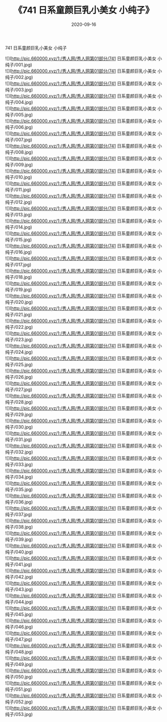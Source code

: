﻿---
layout: post
title:  《741 日系童颜巨乳小美女 小纯子》
date:   2020-09-16
img: http://pic.660000.xyz/1:/秀人网/秀人网第01部分/741 日系童颜巨乳小美女 小纯子/000.jpg
categories: [美女, 清纯, 唯美]
---

741 日系童颜巨乳小美女 小纯子

  ![](http://pic.660000.xyz/1:/秀人网/秀人网第01部分/741 日系童颜巨乳小美女 小纯子/001.jpg) <br> ![](http://pic.660000.xyz/1:/秀人网/秀人网第01部分/741 日系童颜巨乳小美女 小纯子/002.jpg) <br> ![](http://pic.660000.xyz/1:/秀人网/秀人网第01部分/741 日系童颜巨乳小美女 小纯子/003.jpg) <br> ![](http://pic.660000.xyz/1:/秀人网/秀人网第01部分/741 日系童颜巨乳小美女 小纯子/004.jpg) <br> ![](http://pic.660000.xyz/1:/秀人网/秀人网第01部分/741 日系童颜巨乳小美女 小纯子/005.jpg) <br> ![](http://pic.660000.xyz/1:/秀人网/秀人网第01部分/741 日系童颜巨乳小美女 小纯子/006.jpg) <br> ![](http://pic.660000.xyz/1:/秀人网/秀人网第01部分/741 日系童颜巨乳小美女 小纯子/007.jpg) <br> ![](http://pic.660000.xyz/1:/秀人网/秀人网第01部分/741 日系童颜巨乳小美女 小纯子/008.jpg) <br> ![](http://pic.660000.xyz/1:/秀人网/秀人网第01部分/741 日系童颜巨乳小美女 小纯子/009.jpg) <br> ![](http://pic.660000.xyz/1:/秀人网/秀人网第01部分/741 日系童颜巨乳小美女 小纯子/010.jpg) <br> ![](http://pic.660000.xyz/1:/秀人网/秀人网第01部分/741 日系童颜巨乳小美女 小纯子/011.jpg) <br> ![](http://pic.660000.xyz/1:/秀人网/秀人网第01部分/741 日系童颜巨乳小美女 小纯子/012.jpg) <br> ![](http://pic.660000.xyz/1:/秀人网/秀人网第01部分/741 日系童颜巨乳小美女 小纯子/013.jpg) <br> ![](http://pic.660000.xyz/1:/秀人网/秀人网第01部分/741 日系童颜巨乳小美女 小纯子/014.jpg) <br> ![](http://pic.660000.xyz/1:/秀人网/秀人网第01部分/741 日系童颜巨乳小美女 小纯子/015.jpg) <br> ![](http://pic.660000.xyz/1:/秀人网/秀人网第01部分/741 日系童颜巨乳小美女 小纯子/016.jpg) <br> ![](http://pic.660000.xyz/1:/秀人网/秀人网第01部分/741 日系童颜巨乳小美女 小纯子/017.jpg) <br> ![](http://pic.660000.xyz/1:/秀人网/秀人网第01部分/741 日系童颜巨乳小美女 小纯子/018.jpg) <br> ![](http://pic.660000.xyz/1:/秀人网/秀人网第01部分/741 日系童颜巨乳小美女 小纯子/019.jpg) <br> ![](http://pic.660000.xyz/1:/秀人网/秀人网第01部分/741 日系童颜巨乳小美女 小纯子/020.jpg) <br> ![](http://pic.660000.xyz/1:/秀人网/秀人网第01部分/741 日系童颜巨乳小美女 小纯子/021.jpg) <br> ![](http://pic.660000.xyz/1:/秀人网/秀人网第01部分/741 日系童颜巨乳小美女 小纯子/022.jpg) <br> ![](http://pic.660000.xyz/1:/秀人网/秀人网第01部分/741 日系童颜巨乳小美女 小纯子/023.jpg) <br> ![](http://pic.660000.xyz/1:/秀人网/秀人网第01部分/741 日系童颜巨乳小美女 小纯子/024.jpg) <br> ![](http://pic.660000.xyz/1:/秀人网/秀人网第01部分/741 日系童颜巨乳小美女 小纯子/025.jpg) <br> ![](http://pic.660000.xyz/1:/秀人网/秀人网第01部分/741 日系童颜巨乳小美女 小纯子/026.jpg) <br> ![](http://pic.660000.xyz/1:/秀人网/秀人网第01部分/741 日系童颜巨乳小美女 小纯子/027.jpg) <br> ![](http://pic.660000.xyz/1:/秀人网/秀人网第01部分/741 日系童颜巨乳小美女 小纯子/028.jpg) <br> ![](http://pic.660000.xyz/1:/秀人网/秀人网第01部分/741 日系童颜巨乳小美女 小纯子/029.jpg) <br> ![](http://pic.660000.xyz/1:/秀人网/秀人网第01部分/741 日系童颜巨乳小美女 小纯子/030.jpg) <br> ![](http://pic.660000.xyz/1:/秀人网/秀人网第01部分/741 日系童颜巨乳小美女 小纯子/031.jpg) <br> ![](http://pic.660000.xyz/1:/秀人网/秀人网第01部分/741 日系童颜巨乳小美女 小纯子/032.jpg) <br> ![](http://pic.660000.xyz/1:/秀人网/秀人网第01部分/741 日系童颜巨乳小美女 小纯子/033.jpg) <br> ![](http://pic.660000.xyz/1:/秀人网/秀人网第01部分/741 日系童颜巨乳小美女 小纯子/034.jpg) <br> ![](http://pic.660000.xyz/1:/秀人网/秀人网第01部分/741 日系童颜巨乳小美女 小纯子/035.jpg) <br> ![](http://pic.660000.xyz/1:/秀人网/秀人网第01部分/741 日系童颜巨乳小美女 小纯子/036.jpg) <br> ![](http://pic.660000.xyz/1:/秀人网/秀人网第01部分/741 日系童颜巨乳小美女 小纯子/037.jpg) <br> ![](http://pic.660000.xyz/1:/秀人网/秀人网第01部分/741 日系童颜巨乳小美女 小纯子/038.jpg) <br> ![](http://pic.660000.xyz/1:/秀人网/秀人网第01部分/741 日系童颜巨乳小美女 小纯子/039.jpg) <br> ![](http://pic.660000.xyz/1:/秀人网/秀人网第01部分/741 日系童颜巨乳小美女 小纯子/040.jpg) <br> ![](http://pic.660000.xyz/1:/秀人网/秀人网第01部分/741 日系童颜巨乳小美女 小纯子/041.jpg) <br> ![](http://pic.660000.xyz/1:/秀人网/秀人网第01部分/741 日系童颜巨乳小美女 小纯子/042.jpg) <br> ![](http://pic.660000.xyz/1:/秀人网/秀人网第01部分/741 日系童颜巨乳小美女 小纯子/043.jpg) <br> ![](http://pic.660000.xyz/1:/秀人网/秀人网第01部分/741 日系童颜巨乳小美女 小纯子/044.jpg) <br> ![](http://pic.660000.xyz/1:/秀人网/秀人网第01部分/741 日系童颜巨乳小美女 小纯子/045.jpg) <br> ![](http://pic.660000.xyz/1:/秀人网/秀人网第01部分/741 日系童颜巨乳小美女 小纯子/046.jpg) <br> ![](http://pic.660000.xyz/1:/秀人网/秀人网第01部分/741 日系童颜巨乳小美女 小纯子/047.jpg) <br> ![](http://pic.660000.xyz/1:/秀人网/秀人网第01部分/741 日系童颜巨乳小美女 小纯子/048.jpg) <br> ![](http://pic.660000.xyz/1:/秀人网/秀人网第01部分/741 日系童颜巨乳小美女 小纯子/049.jpg) <br> ![](http://pic.660000.xyz/1:/秀人网/秀人网第01部分/741 日系童颜巨乳小美女 小纯子/050.jpg) <br> ![](http://pic.660000.xyz/1:/秀人网/秀人网第01部分/741 日系童颜巨乳小美女 小纯子/051.jpg) <br> ![](http://pic.660000.xyz/1:/秀人网/秀人网第01部分/741 日系童颜巨乳小美女 小纯子/052.jpg) <br> ![](http://pic.660000.xyz/1:/秀人网/秀人网第01部分/741 日系童颜巨乳小美女 小纯子/053.jpg) <br>